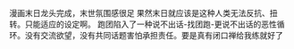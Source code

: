 漫画末日龙头完成，末世氛围感很足
果然末日就应该是这种人类无法反抗、扭转。只能适应的设定啊。
跑团陷入了一种说不出话-找团跑-更说不出话的恶性循环。没有交流欲望，没有共同话题害怕承担责任。要是真有闭口禅给我练就好了